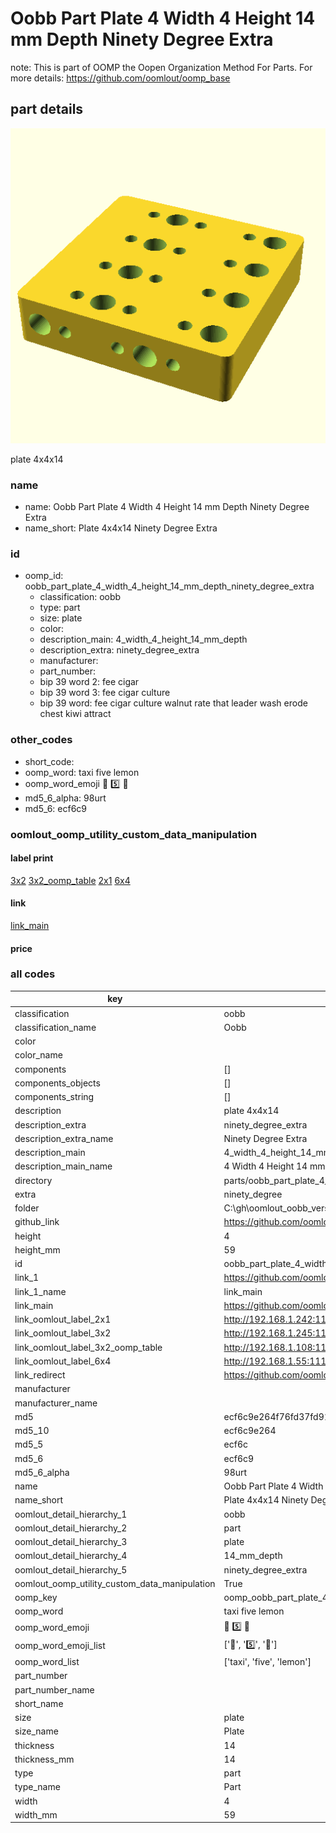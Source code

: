 # Oobb Part Plate 4 Width 4 Height 14 mm Depth Ninety Degree Extra  

note: This is part of OOMP the Oopen Organization Method For Parts. For more details: https://github.com/oomlout/oomp_base

##  part details
  

[![](3dpr.png)](3dpr.png)

plate 4x4x14



### name
* name: Oobb Part Plate 4 Width 4 Height 14 mm Depth Ninety Degree Extra
* name_short: Plate 4x4x14 Ninety Degree Extra
### id
* oomp_id: oobb_part_plate_4_width_4_height_14_mm_depth_ninety_degree_extra
  * classification: oobb
  * type: part
  * size: plate
  * color: 
  * description_main: 4_width_4_height_14_mm_depth
  * description_extra: ninety_degree_extra
  * manufacturer: 
  * part_number: 
  * bip 39 word 2: fee cigar
  * bip 39 word 3: fee cigar culture
  * bip 39 word: fee cigar culture walnut rate that leader wash erode chest kiwi attract

### other_codes
* short_code: 
* oomp_word: taxi five lemon
* oomp_word_emoji :taxi: :five: :lemon:
* md5_6_alpha: 98urt
* md5_6: ecf6c9






### oomlout_oomp_utility_custom_data_manipulation
#### label print
[3x2](http://192.168.1.245:1112/?label=oomp%2098urt)
[3x2_oomp_table](http://192.168.1.108:1112/?label=oomp%2098urt)
[2x1](http://192.168.1.242:1112/?label=oomp%2098urt)
[6x4](http://192.168.1.55:1112/?label=oomp%2098urt)    

#### link

[link_main](https://github.com/oomlout/oomlout_oobb_version_4_generated_parts/tree/main/navigation_oomp/oobb/part/plate/4_width_4_height_14_mm_depth/ninety_degree_extra/part)                              

#### price







### all codes 
| key | value |  
| --- | --- |  
| classification | oobb |  
| classification_name | Oobb |  
| color |  |  
| color_name |  |  
| components | [] |  
| components_objects | [] |  
| components_string | [] |  
| description | plate 4x4x14 |  
| description_extra | ninety_degree_extra |  
| description_extra_name | Ninety Degree Extra |  
| description_main | 4_width_4_height_14_mm_depth |  
| description_main_name | 4 Width 4 Height 14 mm Depth |  
| directory | parts/oobb_part_plate_4_width_4_height_14_mm_depth_ninety_degree_extra |  
| extra | ninety_degree |  
| folder | C:\gh\oomlout_oobb_version_4_generated_parts\parts\oobb_part_plate_4_width_4_height_14_mm_depth_ninety_degree_extra |  
| github_link | https://github.com/oomlout/oomlout_oomp_part_src/tree/main/parts/oobb_part_plate_4_width_4_height_14_mm_depth_ninety_degree_extra |  
| height | 4 |  
| height_mm | 59 |  
| id | oobb_part_plate_4_width_4_height_14_mm_depth_ninety_degree_extra |  
| link_1 | https://github.com/oomlout/oomlout_oobb_version_4_generated_parts/tree/main/navigation_oomp/oobb/part/plate/4_width_4_height_14_mm_depth/ninety_degree_extra/part |  
| link_1_name | link_main |  
| link_main | https://github.com/oomlout/oomlout_oobb_version_4_generated_parts/tree/main/navigation_oomp/oobb/part/plate/4_width_4_height_14_mm_depth/ninety_degree_extra/part |  
| link_oomlout_label_2x1 | http://192.168.1.242:1112/?label=oomp%2098urt |  
| link_oomlout_label_3x2 | http://192.168.1.245:1112/?label=oomp%2098urt |  
| link_oomlout_label_3x2_oomp_table | http://192.168.1.108:1112/?label=oomp%2098urt |  
| link_oomlout_label_6x4 | http://192.168.1.55:1112/?label=oomp%2098urt |  
| link_redirect | https://github.com/oomlout/oomlout_oobb_version_4_generated_parts/tree/main/parts/oobb_plate_04_04_14_ex_ninety_degree |  
| manufacturer |  |  
| manufacturer_name |  |  
| md5 | ecf6c9e264f76fd37fd91f6c6b0a3aa4 |  
| md5_10 | ecf6c9e264 |  
| md5_5 | ecf6c |  
| md5_6 | ecf6c9 |  
| md5_6_alpha | 98urt |  
| name | Oobb Part Plate 4 Width 4 Height 14 mm Depth Ninety Degree Extra |  
| name_short | Plate 4x4x14 Ninety Degree Extra |  
| oomlout_detail_hierarchy_1 | oobb |  
| oomlout_detail_hierarchy_2 | part |  
| oomlout_detail_hierarchy_3 | plate |  
| oomlout_detail_hierarchy_4 | 14_mm_depth |  
| oomlout_detail_hierarchy_5 | ninety_degree_extra |  
| oomlout_oomp_utility_custom_data_manipulation | True |  
| oomp_key | oomp_oobb_part_plate_4_width_4_height_14_mm_depth_ninety_degree_extra |  
| oomp_word | taxi five lemon |  
| oomp_word_emoji | :taxi: :five: :lemon: |  
| oomp_word_emoji_list | [':taxi:', ':five:', ':lemon:'] |  
| oomp_word_list | ['taxi', 'five', 'lemon'] |  
| part_number |  |  
| part_number_name |  |  
| short_name |  |  
| size | plate |  
| size_name | Plate |  
| thickness | 14 |  
| thickness_mm | 14 |  
| type | part |  
| type_name | Part |  
| width | 4 |  
| width_mm | 59 |  
